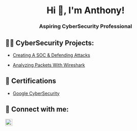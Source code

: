 <h1 align="center">Hi 👋, I'm Anthony!</h1>
<h3 align="center">Aspiring CyberSecurity Professional</h3>

<p align="left">
</p>

<h2>👨‍💻 CyberSecurity Projects:</h2>

  - [Creating A SOC & Defending Attacks](https://github.com/AnthonySarmiento1/SOCDefenseLab)
<!-- - [Using SQL To Investigate Potential Security Issues](https://github.com/AnthonySarmiento1/SQL) WIP--> 
<!-- - [Malware Analysis] WIP -->
  - [Analyzing Packets With Wireshark](https://github.com/AnthonySarmiento1/WireSharkPacketAnalysis)
    
<h2>📄 Certifications </h2>

- [Google CyberSecurity](https://coursera.org/share/5709c52226f6a4e7a6cf4d5d7be77e49)

<h2> 🤳 Connect with me:</h2>

[<img align="left" alt="AnthonySarmiento| LinkedIn" width="22px" src="https://cdn.jsdelivr.net/npm/simple-icons@v3/icons/linkedin.svg" />][linkedin]

[linkedin]: https://linkedin.com/in/AnthonySarmiento1

<!--
Here are some ideas to get you started:

- 🔭 I’m currently working on ...
- 🌱 I’m currently learning ...
- 👯 I’m looking to collaborate on ...
- 🤔 I’m looking for help with ...
- 💬 Ask me about ...
- 📫 How to reach me: ...
- 😄 Pronouns: ...
- ⚡ Fun fact: ...
-->
